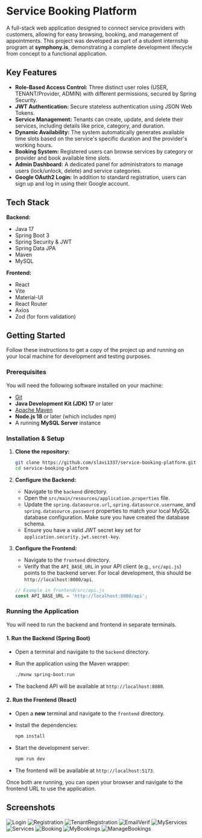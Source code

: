 # Service Booking Platform

A full-stack web application designed to connect service providers with customers, allowing for easy browsing, booking, and management of appointments. This project was developed as part of a student internship program at **symphony.is**, demonstrating a complete development lifecycle from concept to a functional application.

## Key Features

-   **Role-Based Access Control:** Three distinct user roles (USER, TENANT/Provider, ADMIN) with different permissions, secured by Spring Security.
-   **JWT Authentication:** Secure stateless authentication using JSON Web Tokens.
-   **Service Management:** Tenants can create, update, and delete their services, including details like price, category, and duration.
-   **Dynamic Availability:** The system automatically generates available time slots based on the service's specific duration and the provider's working hours.
-   **Booking System:** Registered users can browse services by category or provider and book available time slots.
-   **Admin Dashboard:** A dedicated panel for administrators to manage users (lock/unlock, delete) and service categories.
-   **Google OAuth2 Login:** In addition to standard registration, users can sign up and log in using their Google account.

## Tech Stack

**Backend:**
-   Java 17
-   Spring Boot 3
-   Spring Security & JWT
-   Spring Data JPA
-   Maven
-   MySQL

**Frontend:**
-   React
-   Vite
-   Material-UI
-   React Router
-   Axios
-   Zod (for form validation)

## Getting Started

Follow these instructions to get a copy of the project up and running on your local machine for development and testing purposes.

### Prerequisites

You will need the following software installed on your machine:
-   [Git](https://git-scm.com/)
-   **Java Development Kit (JDK) 17** or later
-   [Apache Maven](https://maven.apache.org/download.cgi)
-   **Node.js 18** or later (which includes npm)
-   A running **MySQL Server** instance

### Installation & Setup

1.  **Clone the repository:**
    ```bash
    git clone https://github.com/slavi1337/service-booking-platform.git
    cd service-booking-platform
    ```

2.  **Configure the Backend:**
    -   Navigate to the `backend` directory.
    -   Open the `src/main/resources/application.properties` file.
    -   Update the `spring.datasource.url`, `spring.datasource.username`, and `spring.datasource.password` properties to match your local MySQL database configuration. Make sure you have created the database schema.
    -   Ensure you have a valid JWT secret key set for `application.security.jwt.secret-key`.

3.  **Configure the Frontend:**
    -   Navigate to the `frontend` directory.
    -   Verify that the `API_BASE_URL` in your API client (e.g., `src/api.js`) points to the backend server. For local development, this should be `http://localhost:8080/api`.

    ```javascript
    // Example in frontend/src/api.js
    const API_BASE_URL = 'http://localhost:8080/api';
    ```

### Running the Application

You will need to run the backend and frontend in separate terminals.

#### 1. Run the Backend (Spring Boot)

-   Open a terminal and navigate to the `backend` directory.
-   Run the application using the Maven wrapper:

    ```bash
    ./mvnw spring-boot:run
    ```
-   The backend API will be available at `http://localhost:8080`.

#### 2. Run the Frontend (React)

-   Open a **new** terminal and navigate to the `frontend` directory.
-   Install the dependencies:

    ```bash
    npm install
    ```
-   Start the development server:

    ```bash
    npm run dev
    ```
-   The frontend will be available at `http://localhost:5173`.

Once both are running, you can open your browser and navigate to the frontend URL to use the application.

## Screenshots
![Login](https://github.com/user-attachments/assets/1c49f070-793b-4402-b339-4b139f588e4c)
![Registration](https://github.com/user-attachments/assets/bb315dff-4063-4aef-b143-d31ac8302a6f)
![TenantRegistration](https://github.com/user-attachments/assets/25924669-0d68-49a8-b313-9505d60454e9)
![EmailVerif](https://github.com/user-attachments/assets/70fa011b-3c22-434b-ac14-7a003840ab8b)
![MyServices](https://github.com/user-attachments/assets/a8cdbcd1-6884-453c-868b-ff3648d46d56)
![Services](https://github.com/user-attachments/assets/5bc25f7b-ee36-42d0-9e39-fb4ce22b748f)
![Booking](https://github.com/user-attachments/assets/6e14213b-4d6a-41b6-bcb0-9280663f1ff3)
![MyBookings](https://github.com/user-attachments/assets/515aeee7-a379-4b08-96cc-9f0e8cb5bcac)
![ManageBookings](https://github.com/user-attachments/assets/e8254a0a-1d4d-4ae0-8350-cf159fec991a)



